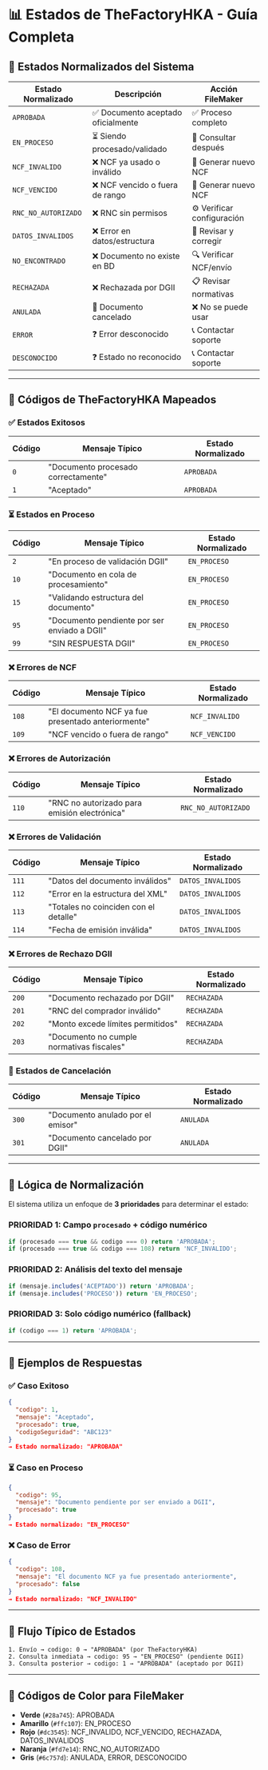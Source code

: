# 📊 Estados de TheFactoryHKA - Guía Completa

## 🎯 Estados Normalizados del Sistema

| **Estado Normalizado** | **Descripción**                    | **Acción FileMaker**       |
| ---------------------- | ---------------------------------- | -------------------------- |
| `APROBADA`             | ✅ Documento aceptado oficialmente | ✅ Proceso completo        |
| `EN_PROCESO`           | ⏳ Siendo procesado/validado       | 🔄 Consultar después       |
| `NCF_INVALIDO`         | ❌ NCF ya usado o inválido         | 🔢 Generar nuevo NCF       |
| `NCF_VENCIDO`          | ❌ NCF vencido o fuera de rango    | 🔢 Generar nuevo NCF       |
| `RNC_NO_AUTORIZADO`    | ❌ RNC sin permisos                | ⚙️ Verificar configuración |
| `DATOS_INVALIDOS`      | ❌ Error en datos/estructura       | 📝 Revisar y corregir      |
| `NO_ENCONTRADO`        | ❌ Documento no existe en BD       | 🔍 Verificar NCF/envío     |
| `RECHAZADA`            | ❌ Rechazada por DGII              | 📋 Revisar normativas      |
| `ANULADA`              | 🚫 Documento cancelado             | ❌ No se puede usar        |
| `ERROR`                | ❓ Error desconocido               | 📞 Contactar soporte       |
| `DESCONOCIDO`          | ❓ Estado no reconocido            | 📞 Contactar soporte       |

---

## 🔢 Códigos de TheFactoryHKA Mapeados

### ✅ **Estados Exitosos**

| **Código** | **Mensaje Típico**                  | **Estado Normalizado** |
| ---------- | ----------------------------------- | ---------------------- |
| `0`        | "Documento procesado correctamente" | `APROBADA`             |
| `1`        | "Aceptado"                          | `APROBADA`             |

### ⏳ **Estados en Proceso**

| **Código** | **Mensaje Típico**                           | **Estado Normalizado** |
| ---------- | -------------------------------------------- | ---------------------- |
| `2`        | "En proceso de validación DGII"              | `EN_PROCESO`           |
| `10`       | "Documento en cola de procesamiento"         | `EN_PROCESO`           |
| `15`       | "Validando estructura del documento"         | `EN_PROCESO`           |
| `95`       | "Documento pendiente por ser enviado a DGII" | `EN_PROCESO`           |
| `99`       | "SIN RESPUESTA DGII"                         | `EN_PROCESO`           |

### ❌ **Errores de NCF**

| **Código** | **Mensaje Típico**                                 | **Estado Normalizado** |
| ---------- | -------------------------------------------------- | ---------------------- |
| `108`      | "El documento NCF ya fue presentado anteriormente" | `NCF_INVALIDO`         |
| `109`      | "NCF vencido o fuera de rango"                     | `NCF_VENCIDO`          |

### ❌ **Errores de Autorización**

| **Código** | **Mensaje Típico**                           | **Estado Normalizado** |
| ---------- | -------------------------------------------- | ---------------------- |
| `110`      | "RNC no autorizado para emisión electrónica" | `RNC_NO_AUTORIZADO`    |

### ❌ **Errores de Validación**

| **Código** | **Mensaje Típico**                    | **Estado Normalizado** |
| ---------- | ------------------------------------- | ---------------------- |
| `111`      | "Datos del documento inválidos"       | `DATOS_INVALIDOS`      |
| `112`      | "Error en la estructura del XML"      | `DATOS_INVALIDOS`      |
| `113`      | "Totales no coinciden con el detalle" | `DATOS_INVALIDOS`      |
| `114`      | "Fecha de emisión inválida"           | `DATOS_INVALIDOS`      |

### ❌ **Errores de Rechazo DGII**

| **Código** | **Mensaje Típico**                        | **Estado Normalizado** |
| ---------- | ----------------------------------------- | ---------------------- |
| `200`      | "Documento rechazado por DGII"            | `RECHAZADA`            |
| `201`      | "RNC del comprador inválido"              | `RECHAZADA`            |
| `202`      | "Monto excede límites permitidos"         | `RECHAZADA`            |
| `203`      | "Documento no cumple normativas fiscales" | `RECHAZADA`            |

### 🚫 **Estados de Cancelación**

| **Código** | **Mensaje Típico**                | **Estado Normalizado** |
| ---------- | --------------------------------- | ---------------------- |
| `300`      | "Documento anulado por el emisor" | `ANULADA`              |
| `301`      | "Documento cancelado por DGII"    | `ANULADA`              |

---

## 🎯 Lógica de Normalización

El sistema utiliza un enfoque de **3 prioridades** para determinar el estado:

### **PRIORIDAD 1:** Campo `procesado` + código numérico

```javascript
if (procesado === true && codigo === 0) return 'APROBADA';
if (procesado === true && codigo === 108) return 'NCF_INVALIDO';
```

### **PRIORIDAD 2:** Análisis del texto del mensaje

```javascript
if (mensaje.includes('ACEPTADO')) return 'APROBADA';
if (mensaje.includes('PROCESO')) return 'EN_PROCESO';
```

### **PRIORIDAD 3:** Solo código numérico (fallback)

```javascript
if (codigo === 1) return 'APROBADA';
```

---

## 📝 Ejemplos de Respuestas

### ✅ **Caso Exitoso**

```json
{
  "codigo": 1,
  "mensaje": "Aceptado",
  "procesado": true,
  "codigoSeguridad": "ABC123"
}
→ Estado normalizado: "APROBADA"
```

### ⏳ **Caso en Proceso**

```json
{
  "codigo": 95,
  "mensaje": "Documento pendiente por ser enviado a DGII",
  "procesado": true
}
→ Estado normalizado: "EN_PROCESO"
```

### ❌ **Caso de Error**

```json
{
  "codigo": 108,
  "mensaje": "El documento NCF ya fue presentado anteriormente",
  "procesado": false
}
→ Estado normalizado: "NCF_INVALIDO"
```

---

## 🔄 Flujo Típico de Estados

```
1. Envío → codigo: 0 → "APROBADA" (por TheFactoryHKA)
2. Consulta inmediata → codigo: 95 → "EN_PROCESO" (pendiente DGII)
3. Consulta posterior → codigo: 1 → "APROBADA" (aceptado por DGII)
```

---

## 🎨 Códigos de Color para FileMaker

- **Verde** (`#28a745`): APROBADA
- **Amarillo** (`#ffc107`): EN_PROCESO
- **Rojo** (`#dc3545`): NCF_INVALIDO, NCF_VENCIDO, RECHAZADA, DATOS_INVALIDOS
- **Naranja** (`#fd7e14`): RNC_NO_AUTORIZADO
- **Gris** (`#6c757d`): ANULADA, ERROR, DESCONOCIDO
